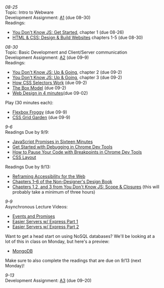 *08-25*  
Topic: Intro to Webware  
Development Assignment: [A1](https://github.com/cs4241-21a/a1-gettingstarted/blob/master/README.md) (due 08–30)  
Readings:  
- [You Don't Know JS: Get Started](https://github.com/getify/You-Dont-Know-JS/blob/2nd-ed/get-started/ch1.md), chapter 1 (due 08-26)
- [HTML & CSS: Design & Build Websites](https://wpi.primo.exlibrisgroup.com/discovery/fulldisplay?docid=alma9936730811904746&context=L&vid=01WPI_INST:Default&lang=en&search_scope=MyInst_and_CI&adaptor=Local%20Search%20Engine&tab=Everything&query=any,contains,Jon%20Duckett&offset=0) chapters 1-5 (due 08-30) 

*08-30*  
Topic: Basic Development and Client/Server communication  
Development Assignment: [A2](https://github.com/cs4241-21a/a2-shortstack/blob/master/README.md) (due 09–9)  
Readings:  
- [You Don't Know JS: Up & Going](https://github.com/getify/You-Dont-Know-JS/blob/2nd-ed/get-started/ch2.md), chapter 2 (due 09-2)
- [You Don't Know JS: Up & Going](https://github.com/getify/You-Dont-Know-JS/blob/2nd-ed/get-started/ch3.md), chapter 3 (due 09-2)
- [How CSS Selectors Work](https://css-tricks.com/how-css-selectors-work/) (due 09-2)
- [The Box Model](https://developer.mozilla.org/en-US/docs/Learn/CSS/Building_blocks/The_box_model) (due 09-2)
- [Web Design in 4 minutes](https://jgthms.com/web-design-in-4-minutes/)(due 09-02)

Play (30 minutes each):  
- [Flexbox Froggy](https://flexboxfroggy.com/) (due 09-9)
- [CSS Grid Garden](https://cssgridgarden.com/) (due 09-9)

*9-6*  
Readings Due by 9/9:  
- [JavaScript Promises in Sixteen Minutes](https://medium.com/quick-code/javascript-promises-in-twenty-minutes-3aac5b65b887)
- [Get Started with Debugging in Chrome Dev Tools](https://developers.google.com/web/tools/chrome-devtools/javascript/)
- [How to Pause Your Code with Breakpoints in Chrome Dev Tools](https://developers.google.com/web/tools/chrome-devtools/javascript/breakpoints)
- [CSS Layout](https://www.smashingmagazine.com/2018/05/guide-css-layout/)

Readings Due by 9/13:  
- [Reframing Accessibility for the Web](https://alistapart.com/article/reframing-accessibility-for-the-web/)
- [Chapters 1–6 of the Non-Designer's Design Book](https://wpi.primo.exlibrisgroup.com/discovery/fulldisplay?docid=cdi_safari_books_0321193857&context=PC&vid=01WPI_INST:Default&lang=en&search_scope=MyInst_and_CI&adaptor=Primo%20Central&tab=Everything&query=any,contains,non-designers%20design%20book)
- [Chapters 1,2, and 3 from You Don't Know JS: Scope & Closures](https://github.com/getify/You-Dont-Know-JS/tree/1st-ed/scope%20%26%20closures) (this will probably take a minimum of three hours)

*9-9*  
Asynchronous Lecture Videos:
- [Events and Promises](https://web.microsoftstream.com/video/7662db82-c6cd-4341-bdf4-d464c1df551e?list=studio)
- [Easier Servers w/ Express Part 1](https://web.microsoftstream.com/video/c25f084a-7a77-4b76-91a4-8c48548bc75c?list=studio)
- [Easier Servers w/ Express Part 2](https://web.microsoftstream.com/video/7a5f4abd-9cae-4eeb-be87-5c5bb5ea9036?list=studio)

Want to get a head start on using NoSQL databases? We'll be looking at a lot of this in class on Monday, but here's a preview: 
- [MongoDB](https://web.microsoftstream.com/video/51b535a9-ebb0-44bf-b07e-dca84b7ec5d0?list=studio)

Make sure to also complete the readings that are due on 9/13 (next Monday)! 

*9-13*  
Development Assignment: [A3](https://github.com/cs4241-21a/a3-persistent/blob/main/README.md) (due 09–20)  


